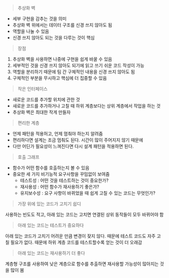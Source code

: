 > 추상화 벽

- 세부 구현을 감추는 것을 의미
- 추상화 벽 위에서는 데이터 구조를 신경 쓰지 않아도 됨
- 역할을 나눌 수 있음
- 신경 쓰지 않아도 되는 것을 다루는 것이 핵심

> 장점

1. 추상화 벽을 사용하면 나중에 구현을 쉽게 바꿀 수 있음
2. 세부적인 것을 신경 쓰지 않아도 되기에 읽고 쓰기 쉬운 코드 작성이 가능
3. 역할을 분리하기 때문에 팀 간 구체적인 내용을 신경 쓰지 않아도 됨
4. 구체적인 부분을 무시하고 핵심에 더 집중할 수 있음

> 작은 인터페이스

- 새로운 코드를 추가할 위치에 관한 것
- 새로운 코드를 추가하거나 고칠 때 하위 계층보다는 상위 계층에서 작업을 하는 것
- 추상화 벽은 최대한 작게 만들자

> 편리한 계층

- 언제 패턴을 적용허고, 언제 멈춰야 하는지 알려줌
- 편리하다면 설계는 조금 멈춰도 된다. 시간이 많이 주어지지 않기 때문에
- 다만 어딘가 필요성이 느껴진다면 다시 설계 패턴을 적용하면 된다.

> 호출 그래프

- 함수가 어떤 함수를 호출하는지 볼 수 있음
- 중요한 세 가지 비기능적 요구사항을 꾸밈없이 보여줌
  - 테스트성 : 어떤 것을 테스트하는 것이 중요한가?
  - 재사용성 : 어떤 함수가 재사용하기 좋은가?
  - 유지보수성 : 요구 사항이 바뀌었을 때 쉽게 고칠 수 있는 코드는 무엇인가?

> 가장 위에 있는 코드가 고치기 쉽디

사용하는 빈도도 적고, 아래 있는 코드는 고치면 연결된 상위 동작들이 모두 바뀌어야 함

> 아래 있는 코드는 테스트가 중요하다

아래 있는 코드가 고치기 어려운 만큼 변경이 잦지 않다. 때문에 테스트 코드도 자주 고칠 필요가 없다. 때문에 하위 계층 코드를 테스트할수록 얻는 것이 더 오래감

> 아래 있는 코드는 재사용하기 더 좋다

계층형 구조를 사용하여 낮은 계층으로 함수를 추출하면 재사용할 가능성이 많아지는 것을 많이 봄   
